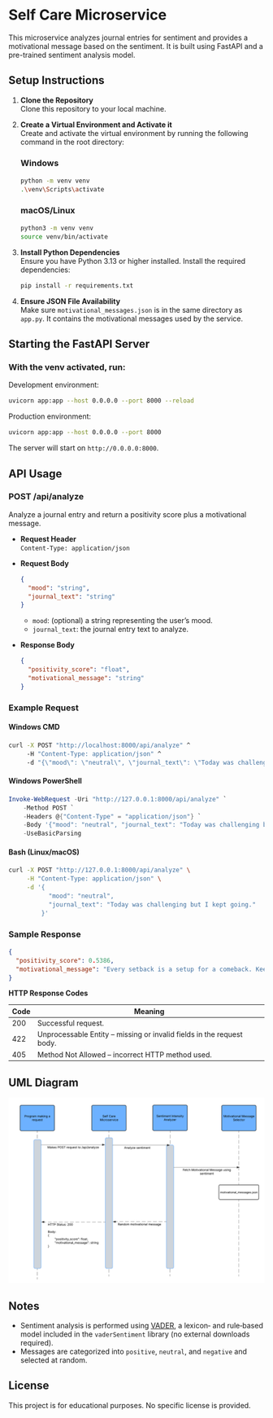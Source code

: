 # Self Care Microservice

This microservice analyzes journal entries for sentiment and provides a motivational message based on the sentiment. It is built using FastAPI and a pre-trained sentiment analysis model.

## Setup Instructions

1. **Clone the Repository**  
   Clone this repository to your local machine.

2. **Create a Virtual Environment and Activate it**  
   Create and activate the virtual environment by running the following command in the root directory:

    ### Windows
    ```bash
    python -m venv venv
    .\venv\Scripts\activate
    ```

    ### macOS/Linux
    ```bash
    python3 -m venv venv
    source venv/bin/activate
    ```

3. **Install Python Dependencies**  
   Ensure you have Python 3.13 or higher installed. Install the required dependencies:
   ```bash
   pip install -r requirements.txt
   ```

4. **Ensure JSON File Availability**  
   Make sure `motivational_messages.json` is in the same directory as `app.py`. It contains the motivational messages used by the service.

## Starting the FastAPI Server

### With the venv activated, run:
Development environment:
```bash
uvicorn app:app --host 0.0.0.0 --port 8000 --reload
```

Production environment:
```bash
uvicorn app:app --host 0.0.0.0 --port 8000
```
The server will start on `http://0.0.0.0:8000`.

## API Usage

### POST /api/analyze

Analyze a journal entry and return a positivity score plus a motivational message.

- **Request Header**  
  `Content-Type: application/json`

- **Request Body**  
  ```json
  {
    "mood": "string",
    "journal_text": "string"
  }
  ```
  - `mood`: (optional) a string representing the user’s mood.  
  - `journal_text`: the journal entry text to analyze.

- **Response Body**  
  ```json
  {
    "positivity_score": "float",
    "motivational_message": "string"
  }
  ```

### Example Request
#### Windows CMD
```cmd
curl -X POST "http://localhost:8000/api/analyze" ^
     -H "Content-Type: application/json" ^
     -d "{\"mood\": \"neutral\", \"journal_text\": \"Today was challenging but I kept going.\"}"
```
#### Windows PowerShell
```powershell
Invoke-WebRequest -Uri "http://127.0.0.1:8000/api/analyze" `
    -Method POST `
    -Headers @{"Content-Type" = "application/json"} `
    -Body '{"mood": "neutral", "journal_text": "Today was challenging but I kept going."}' `
    -UseBasicParsing
```
#### Bash (Linux/macOS)
```bash
curl -X POST "http://127.0.0.1:8000/api/analyze" \
     -H "Content-Type: application/json" \
     -d '{
           "mood": "neutral",
           "journal_text": "Today was challenging but I kept going."
         }'
```

### Sample Response
```json
{
  "positivity_score": 0.5386,
  "motivational_message": "Every setback is a setup for a comeback. Keep going!"
}
```

**HTTP Response Codes**

| Code | Meaning                                      |
|------|----------------------------------------------|
| 200  | Successful request.                          |
| 422  | Unprocessable Entity – missing or invalid fields in the request body. |
| 405  | Method Not Allowed – incorrect HTTP method used. |

## UML Diagram

![UML Diagram](images/uml-diagram.png)

## Notes

- Sentiment analysis is performed using [VADER](https://github.com/cjhutto/vaderSentiment), a lexicon‐ and rule‐based model included in the `vaderSentiment` library (no external downloads required).
- Messages are categorized into `positive`, `neutral`, and `negative` and selected at random.

## License

This project is for educational purposes. No specific license is provided.